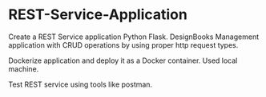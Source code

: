 # REST-Service-Application

Create a REST Service application Python Flask. 
DesignBooks Management application with CRUD operations by using proper http request types. 

Dockerize application and deploy it as a Docker container. Used local machine.

Test REST service using tools like postman. 
